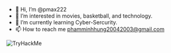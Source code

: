 - 👋 Hi, I’m @pmax222
- 👀 I’m interested in movies, basketball, and technology.
- 🌱 I’m currently learning Cyber-Sercurity.
- 📫 How to reach me phamminhhung20042003@gmail.com

<img src="https://tryhackme.com/badge/1623534" alt="TryHackMe">

<!---
pmax222/pmax222 is a ✨ special ✨ repository because its `README.md` (this file) appears on your GitHub profile.
You can click the Preview link to take a look at your changes.
--->
